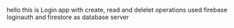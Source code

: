 hello this is Login app with create, read and delelet operations
used firebase loginauth and firestore as database server 
